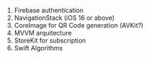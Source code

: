 1. Firebase authentication
2. NavigationStack (iOS 16 or above)
3. CoreImage for QR Code generation (AVKit?)
4. MVVM arquitecture
5. StoreKit for subscription
6. Swift Algorithms
